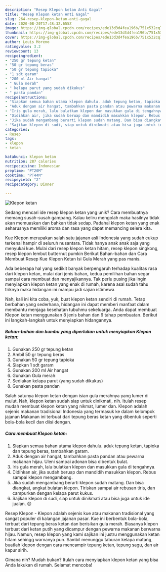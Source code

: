 ```yaml
---
description: "Resep Klepon ketan Anti Gagal"
title: "Resep Klepon ketan Anti Gagal"
slug: 264-resep-klepon-ketan-anti-gagal
date: 2020-08-20T17:48:32.655Z
image: https://img-global.cpcdn.com/recipes/ede13d3d4fea196b/751x532cq70/klepon-ketan-foto-resep-utama.jpg
thumbnail: https://img-global.cpcdn.com/recipes/ede13d3d4fea196b/751x532cq70/klepon-ketan-foto-resep-utama.jpg
cover: https://img-global.cpcdn.com/recipes/ede13d3d4fea196b/751x532cq70/klepon-ketan-foto-resep-utama.jpg
author: Louis Moreno
ratingvalue: 3.2
reviewcount: 13
recipeingredient:
- "250 gr tepung ketan"
- "50 gr tepung beras"
- "50 gr tepung tapioka"
- "1 sdt garam"
- "200 ml Air hangat"
- " Gula merah"
- " kelapa parut yang sudah dikukus"
- " pasta pandan"
recipeinstructions:
- "Siapkan semua bahan utama klepon dahulu. aduk tepung ketan, tapioka dan tepung beras, tambahkan garam."
- "Aduk dengan air hangat, tambahkan pasta pandan atau pewarna makanan hijau. Uleni sampai adonan bisa dibentuk bulat."
- "Iris gula merah, lalu bulatkan klepon dan masukkan gula di tengahnya."
- "Didihkan air, jika sudah beruap dan mandidih masukkan klepon. Rebus sampai klepon mengambang."
- "Jika sudah mengambang berarti klepon sudah matang. Dan bisa diangkat, angkat bulatan klepon. Tiriskan sampai air rebusan tiris, dan campurkan dengan kelapa parut kukus."
- "Sajikan klepon di sudi, siap untuk dinikmati atau bisa juga untuk ide jualan. 😊"
categories:
- Resep
tags:
- klepon
- ketan

katakunci: klepon ketan 
nutrition: 287 calories
recipecuisine: Indonesian
preptime: "PT20M"
cooktime: "PT44M"
recipeyield: "2"
recipecategory: Dinner

---
```



![Klepon ketan](https://img-global.cpcdn.com/recipes/ede13d3d4fea196b/751x532cq70/klepon-ketan-foto-resep-utama.jpg)

Sedang mencari ide resep klepon ketan yang unik? Cara membuatnya memang susah-susah gampang. Kalau keliru mengolah maka hasilnya tidak akan memuaskan dan bahkan tidak sedap. Padahal klepon ketan yang enak seharusnya memiliki aroma dan rasa yang dapat memancing selera kita.

Kue Klepon merupakan salah satu jajanan asli Indonesia yang sudah cukup terkenal hampir di seluruh nusantara. Tidak hanya anak anak saja yang menyukai kue. Mulai dari resep klepon ketan hitam, resep klepon singkong, resep klepon lembut butternut pumkin Berikut Bahan-bahan dan Cara Membuat Resep Kue Klepon Ketan Isi Gula Merah yang pas manis.

Ada beberapa hal yang sedikit banyak berpengaruh terhadap kualitas rasa dari klepon ketan, mulai dari jenis bahan, kedua pemilihan bahan segar sampai cara membuat dan menyajikannya. Tak perlu pusing jika ingin menyiapkan klepon ketan yang enak di rumah, karena asal sudah tahu triknya maka hidangan ini mampu jadi sajian istimewa.


Nah, kali ini kita coba, yuk, buat klepon ketan sendiri di rumah. Tetap berbahan yang sederhana, hidangan ini dapat memberi manfaat dalam membantu menjaga kesehatan tubuhmu sekeluarga. Anda dapat membuat Klepon ketan menggunakan 8 jenis bahan dan 6 tahap pembuatan. Berikut ini langkah-langkah untuk menyiapkan hidangannya.

<!--inarticleads1-->

##### Bahan-bahan dan bumbu yang diperlukan untuk menyiapkan Klepon ketan:

1. Gunakan 250 gr tepung ketan
1. Ambil 50 gr tepung beras
1. Gunakan 50 gr tepung tapioka
1. Siapkan 1 sdt garam
1. Gunakan 200 ml Air hangat
1. Gunakan  Gula merah
1. Sediakan  kelapa parut (yang sudah dikukus)
1. Gunakan  pasta pandan


Salah satunya klepon ketan dengan isian gula merahnya yang lumer di mulut. Nah, klepon ketan sudah siap untuk dinikmati, nih. Itulah resep mudah membuat klepon ketan yang nikmat, lumer dan. Klepon adalah sejenis makanan tradisional Indonesia yang termasuk ke dalam kelompok jajanan Makanan ini terbuat dari tepung beras ketan yang dibentuk seperti bola-bola kecil dan diisi dengan. 

<!--inarticleads2-->

##### Cara membuat Klepon ketan:

1. Siapkan semua bahan utama klepon dahulu. aduk tepung ketan, tapioka dan tepung beras, tambahkan garam.
1. Aduk dengan air hangat, tambahkan pasta pandan atau pewarna makanan hijau. Uleni sampai adonan bisa dibentuk bulat.
1. Iris gula merah, lalu bulatkan klepon dan masukkan gula di tengahnya.
1. Didihkan air, jika sudah beruap dan mandidih masukkan klepon. Rebus sampai klepon mengambang.
1. Jika sudah mengambang berarti klepon sudah matang. Dan bisa diangkat, angkat bulatan klepon. Tiriskan sampai air rebusan tiris, dan campurkan dengan kelapa parut kukus.
1. Sajikan klepon di sudi, siap untuk dinikmati atau bisa juga untuk ide jualan. 😊


Resep Klepon - Klepon adalah sejenis kue atau makanan tradisional yang sangat populer di kalangan jajanan pasar. Kue ini berbentuk bola-bola, terbuat dari tepung beras ketan dan berisikan gula merah. Biasanya klepon terbuat dari ketan putih yang dicampur dengan pewarna makanan berwarna hijau. Namun, resep klepon yang kami sajikan ini justru menggunakan ketan hitam sehingg warnanya pun. Sambil menunggu taburan kelapa matang, buatlah klepon dengan cara mencampir tepung ketan, tepung sagu, dan air kapur sirih. 

Gimana nih? Mudah bukan? Itulah cara menyiapkan klepon ketan yang bisa Anda lakukan di rumah. Selamat mencoba!
